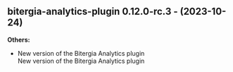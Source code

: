 ## bitergia-analytics-plugin 0.12.0-rc.3 - (2023-10-24)

**Others:**

 * New version of the Bitergia Analytics plugin\
   New version of the Bitergia Analytics plugin

